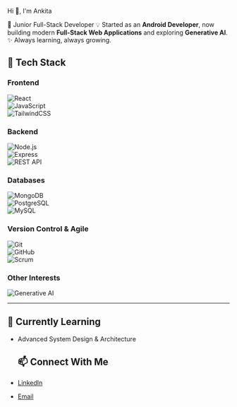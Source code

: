  Hi 👋, I'm Ankita
 
🌟 Junior Full-Stack Developer 
💡 Started as an **Android Developer**, now building modern **Full-Stack Web Applications** and exploring **Generative AI**.  
✨ Always learning, always growing.  

## 🔧 Tech Stack

### Frontend  
![React](https://img.shields.io/badge/React-20232A?style=for-the-badge&logo=react&logoColor=61DAFB)  
![JavaScript](https://img.shields.io/badge/JavaScript-323330?style=for-the-badge&logo=javascript&logoColor=F7DF1E)  
![TailwindCSS](https://img.shields.io/badge/Tailwind_CSS-38B2AC?style=for-the-badge&logo=tailwind-css&logoColor=white)  

### Backend  
![Node.js](https://img.shields.io/badge/Node.js-43853D?style=for-the-badge&logo=node-dot-js&logoColor=white)  
![Express](https://img.shields.io/badge/Express.js-404D59?style=for-the-badge)  
![REST API](https://img.shields.io/badge/REST-02569B?style=for-the-badge&logo=rest&logoColor=white)  

### Databases  
![MongoDB](https://img.shields.io/badge/MongoDB-4EA94B?style=for-the-badge&logo=mongodb&logoColor=white)  
![PostgreSQL](https://img.shields.io/badge/PostgreSQL-316192?style=for-the-badge&logo=postgresql&logoColor=white)  
![MySQL](https://img.shields.io/badge/MySQL-005C84?style=for-the-badge&logo=mysql&logoColor=white)  

### Version Control & Agile  
![Git](https://img.shields.io/badge/Git-F05032?style=for-the-badge&logo=git&logoColor=white)  
![GitHub](https://img.shields.io/badge/GitHub-181717?style=for-the-badge&logo=github&logoColor=white)  
![Scrum](https://img.shields.io/badge/Scrum-009FDA?style=for-the-badge&logo=jira&logoColor=white)  

### Other Interests  
![Generative AI](https://img.shields.io/badge/Generative_AI-FF6F00?style=for-the-badge&logo=openai&logoColor=white)  

---

## 🌱 Currently Learning
- Advanced System Design & Architecture  

  ## 📫 Connect With Me

- [LinkedIn](https://www.linkedin.com/in/ankitamalani)
- [Email](mailto:ankitamalani2021@gmail.com) 


